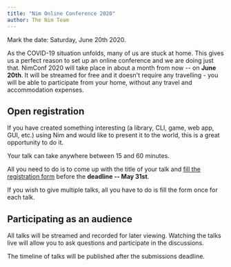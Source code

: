 ```yaml
---
title: "Nim Online Conference 2020"
author: The Nim Team
---
```


Mark the date: Saturday, June 20th 2020.

As the COVID-19 situation unfolds, many of us are stuck at home.
This gives us a perfect reason to set up an online conference and we are doing
just that.
NimConf 2020 will take place in about a month from now -- on **June 20th**.
It will be streamed for free and it doesn't require any travelling - you will be
able to participate from your home, without any travel and accommodation expenses.


## Open registration

If you have created something interesting (a library, CLI, game, web app, GUI, etc.)
using Nim and would like to present it to the world, this is a great opportunity
to do it.

Your talk can take anywhere between 15 and 60 minutes.

All you need to do is to come up with the title of your talk and [fill the
registration form](https://docs.google.com/forms/d/e/1FAIpQLSeLeVBRETQW-iHiegW7xs52AKYH0g3xoxM7xPdtgTjPBs9Txg/viewform)
before the **deadline -- May 31st**.

If you wish to give multiple talks, all you have to do is fill the form once for
each talk.


## Participating as an audience

All talks will be streamed and recorded for later viewing.
Watching the talks live will allow you to ask questions and participate in the
discussions.

The timeline of talks will be published after the submissions deadline.
